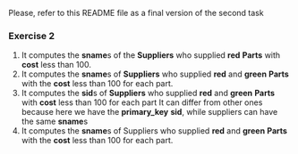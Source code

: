Please, refer to this README file as a final version of the second task

### Exercise 2
1. It computes the **sname**s of the **Suppliers** who supplied **red** **Parts** with **cost** less than 100.
2. It computes the **sname**s of **Suppliers** who supplied **red** and **green** **Parts** with the **cost** less than 100 for each part.
3. It computes the **sid**s of **Suppliers** who supplied **red** and **green** **Parts** with **cost** less than 100 for each part
  It can differ from other ones because here we have the **primary_key** **sid**, while suppliers can have the same **sname**s 
4. It computes the **sname**s of Suppliers who supplied **red** and **green** **Parts** with the **cost** less than 100 for each part.
